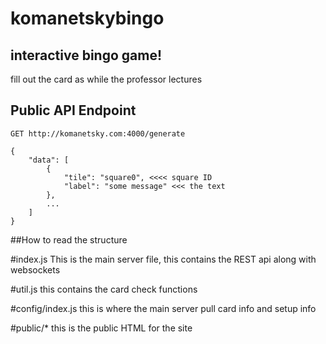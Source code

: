 # komanetskybingo

## interactive bingo game!

fill out the card as while the professor lectures

## Public API Endpoint

````/generate
GET http://komanetsky.com:4000/generate

{
    "data": [
        {
            "tile": "square0", <<<< square ID
            "label": "some message" <<< the text
        },
        ...
    ]
}
````

##How to read the structure

#index.js
This is the main server file, this contains the REST api along with websockets

#util.js
this contains the card check functions

#config/index.js
this is where the main server pull card info and setup info

#public/*
this is the public HTML for the site

